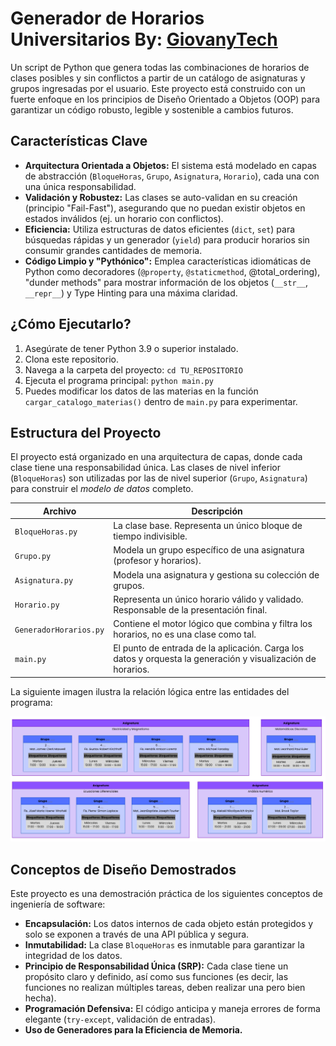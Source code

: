 # **Generador de Horarios Universitarios By: [GiovanyTech](https://www.youtube.com/@GiovanyTech)**

Un script de Python que genera todas las combinaciones de horarios de clases posibles y sin conflictos a partir de un catálogo de asignaturas y grupos ingresadas por el usuario. Este proyecto está construido con un fuerte enfoque en los principios de Diseño Orientado a Objetos (OOP) para garantizar un código robusto, legible y sostenible a cambios futuros.

## Características Clave

*   **Arquitectura Orientada a Objetos:** El sistema está modelado en capas de abstracción (`BloqueHoras`, `Grupo`, `Asignatura`, `Horario`), cada una con una única responsabilidad.
*   **Validación y Robustez:** Las clases se auto-validan en su creación (principio "Fail-Fast"), asegurando que no puedan existir objetos en estados inválidos (ej. un horario con conflictos).
*   **Eficiencia:** Utiliza estructuras de datos eficientes (`dict`, `set`) para búsquedas rápidas y un generador (`yield`) para producir horarios sin consumir grandes cantidades de memoria.
*   **Código Limpio y "Pythónico":** Emplea características idiomáticas de Python como decoradores (`@property`, `@staticmethod`, @total_ordering), "dunder methods" para mostrar información de los objetos (`__str__`, `__repr__`) y Type Hinting para una máxima claridad.

## ¿Cómo Ejecutarlo?

1.  Asegúrate de tener Python 3.9 o superior instalado.
2.  Clona este repositorio.
3.  Navega a la carpeta del proyecto: `cd TU_REPOSITORIO`
4.  Ejecuta el programa principal: `python main.py`
5.  Puedes modificar los datos de las materias en la función `cargar_catalogo_materias()` dentro de `main.py` para experimentar.

## Estructura del Proyecto

El proyecto está organizado en una arquitectura de capas, donde cada clase tiene una responsabilidad única. Las clases de nivel inferior (`BloqueHoras`) son utilizadas por las de nivel superior (`Grupo`, `Asignatura`) para construir el *modelo de datos* completo.

| Archivo | Descripción |
| --- | --- |
| `BloqueHoras.py` | La clase base. Representa un único bloque de tiempo indivisible. |
| `Grupo.py` | Modela un grupo específico de una asignatura (profesor y horarios). |
| `Asignatura.py` | Modela una asignatura y gestiona su colección de grupos. |
| `Horario.py` | Representa un único horario válido y validado. Responsable de la presentación final. |
| `GeneradorHorarios.py` | Contiene el motor lógico que combina y filtra los horarios, no es una clase como tal. |
| `main.py` | El punto de entrada de la aplicación. Carga los datos y orquesta la generación y visualización de horarios. |

La siguiente imagen ilustra la relación lógica entre las entidades del programa:

![Diagrama de la Estructura de Datos](images/Estructura_De_Datos.png)


## Conceptos de Diseño Demostrados

Este proyecto es una demostración práctica de los siguientes conceptos de ingeniería de software:

*   **Encapsulación:** Los datos internos de cada objeto están protegidos y solo se exponen a través de una API pública y segura.
*   **Inmutabilidad:** La clase `BloqueHoras` es inmutable para garantizar la integridad de los datos.
*   **Principio de Responsabilidad Única (SRP):** Cada clase tiene un propósito claro y definido, así como sus funciones (es decir, las funciones no realizan múltiples tareas, deben realizar una pero bien hecha).
*   **Programación Defensiva:** El código anticipa y maneja errores de forma elegante (`try-except`, validación de entradas).
*   **Uso de Generadores para la Eficiencia de Memoria.**
